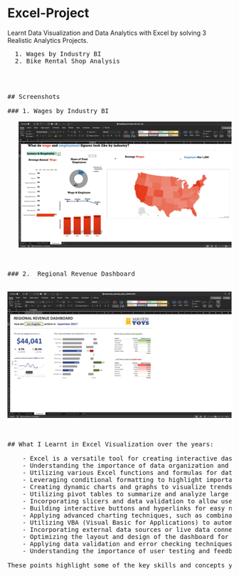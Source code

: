 # Excel-Project 

Learnt Data Visualization and Data Analytics with Excel by solving 3 Realistic Analytics Projects.

  <pre>
  1. Wages by Industry BI
  2. Bike Rental Shop Analysis           




## Screenshots

### 1. Wages by Industry BI 
    
   <img src = "https://github.com/Trencio/Excel-Project/blob/main/Wages%20by%20Industry%20Analysis%20.png"/>



### 2.  Regional Revenue Dashboard


<img src = "https://github.com/Trencio/Excel-Project/blob/main/Regional%20Revenue%20Dashboard.png" />



## What I Learnt in Excel Visualization over the years: 

    - Excel is a versatile tool for creating interactive dashboards and reports.
    - Understanding the importance of data organization and structure for effective dashboard design.
    - Utilizing various Excel functions and formulas for data manipulation, aggregation, and calculations.
    - Leveraging conditional formatting to highlight important data points or create visual cues.
    - Creating dynamic charts and graphs to visualize trends and patterns in the data.
    - Utilizing pivot tables to summarize and analyze large datasets.
    - Incorporating slicers and data validation to allow users to interactively filter and explore data.
    - Building interactive buttons and hyperlinks for easy navigation within the dashboard.
    - Applying advanced charting techniques, such as combination charts or sparklines, to convey information concisely.
    - Utilizing VBA (Visual Basic for Applications) to automate repetitive tasks or enhance interactivity.
    - Incorporating external data sources or live data connections to keep the dashboard up-to-date.
    - Optimizing the layout and design of the dashboard for clarity and aesthetics.
    - Applying data validation and error checking techniques to ensure data accuracy.
    - Understanding the importance of user testing and feedback to refine and improve the dashboard.

These points highlight some of the key skills and concepts you might have learned while creating dashboards in Excel.
